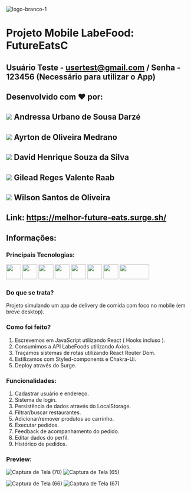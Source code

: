 ![logo-branco-1](https://user-images.githubusercontent.com/98848860/183329875-3b076145-1eb8-4806-b864-d165ec465b59.png)

# Projeto Mobile LabeFood: FutureEatsC

## Usuário Teste - usertest@gmail.com  / Senha - 123456  (Necessário para utilizar o App)

## Desenvolvido com ❤ por:

## [<img src='https://ca.slack-edge.com/TLAVDH7C2-U03DJ8LL351-0cd31e4e353e-48'>](https://github.com/andressadarze) Andressa Urbano de Sousa Darzé 

## [<img src='https://ca.slack-edge.com/TLAVDH7C2-U03DFBK3FJ9-1ee5b25b3940-48'>](https://github.com/AyrtonMedrano) Ayrton de Oliveira Medrano 

## [<img src='https://ca.slack-edge.com/TLAVDH7C2-U03DJ8LRNV9-f839cb32d678-48'>](https://github.com/davidshenrique) David Henrique Souza da Silva

## [<img src='https://ca.slack-edge.com/TLAVDH7C2-U03DFBSLRN1-01c49640260e-48'>](https://github.com/gileadraab) Gilead Reges Valente Raab

## [<img src='https://ca.slack-edge.com/TLAVDH7C2-U03D9VB02NB-b4b2af2cb962-48'>](https://github.com/wilsonsantos1992) Wilson Santos de Oliveira

## Link: https://melhor-future-eats.surge.sh/

## Informações:

### Principais Tecnologias:

<img src='https://cdn-icons-png.flaticon.com/512/5968/5968292.png' height='40'> <img src='https://upload.wikimedia.org/wikipedia/commons/thumb/a/a7/React-icon.svg/2300px-React-icon.svg.png' height='40'> <img src='https://cdn-icons-png.flaticon.com/512/1051/1051277.png' height='40'> 
<img src='https://cdn-icons-png.flaticon.com/512/732/732190.png' height='40'> <img src='https://www.coffeeclass.io/logos/chakra-ui.png' height='40'> <img src='https://avatars.githubusercontent.com/u/20658825?s=200&v=4' height='40'> <img src='https://res.cloudinary.com/practicaldev/image/fetch/s--bvQtwOo5--/c_imagga_scale,f_auto,fl_progressive,h_500,q_auto,w_1000/https://reacttraining.com/images/blog/reach-react-router-future.png' height='40' width='40'> <img src='https://upload.wikimedia.org/wikipedia/commons/thumb/d/d1/Axios_%28computer_library%29_logo.svg/1280px-Axios_%28computer_library%29_logo.svg.png' height='40' width='80'>



### Do que se trata?

Projeto simulando um app de delivery de comida com foco no mobile (em breve desktop).

### Como foi feito?

1. Escrevemos em JavaScript utilizando React ( Hooks incluso ).
2. Consumimos a API LabeFoods utilizando Axios.
3. Traçamos sistemas de rotas utilizando React Router Dom.
4. Estilizamos com Styled-components e Chakra-Ui.
5. Deploy através do Surge.

### Funcionalidades:

1. Cadastrar usuário e endereço.
2. Sistema de login.
3. Persistência de dados através do LocalStorage.
4. Filtrar/buscar restaurantes.
5. Adicionar/remover produtos ao carrinho.
6. Executar pedidos.
7. Feedback de acompanhamento do pedido.
8. Editar dados do perfil.
9. Histórico de pedidos.

### Preview:

![Captura de Tela (70)](https://user-images.githubusercontent.com/98848860/183338215-9b260f32-6eac-4053-ba32-bf1812ea91ff.png) ![Captura de Tela (65)](https://user-images.githubusercontent.com/98848860/183338366-3d65fc64-ee0a-4403-8e5b-663b858ef7bd.png)

![Captura de Tela (66)](https://user-images.githubusercontent.com/98848860/183338606-b12689c3-7fe0-44cf-955e-17dd6b190b36.png) ![Captura de Tela (67)](https://user-images.githubusercontent.com/98848860/183338770-c76806d5-d20b-4a37-a5e7-c3d6d208ddb2.png)





